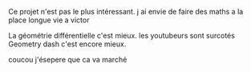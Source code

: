 Ce projet n'est pas le plus intéressant.
j ai envie de faire des maths a la place
longue vie a victor

La géométrie différentielle c'est mieux.
les youtubeurs sont surcotés
Geometry dash c'est encore mieux.

coucou j'ésepere que ca va marché